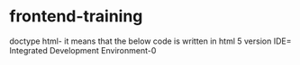 # frontend-training
doctype html- it means that the below code is written in html  5 version
IDE= Integrated Development Environment-0
